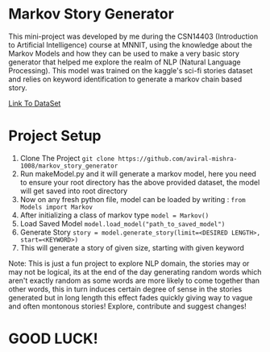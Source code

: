 # Markov Story Generator

This mini-project was developed by me during the CSN14403 (Introduction to Artificial Intelligence) course at MNNIT, using the knowledge about the Markov Models and how they can be used to make a very basic story generator
that helped me explore the realm of NLP (Natural Language Processing). This model was trained on the kaggle's sci-fi stories dataset and relies on keyword identification to generate a markov chain based story. 

[Link To DataSet](https://www.kaggle.com/datasets/jannesklaas/scifi-stories-text-corpus)

# Project Setup
1. Clone The Project
`git clone https://github.com/aviral-mishra-1008/markov_story_generator`
2. Run makeModel.py and it will generate a markov model, here you need to ensure your root directory has the above provided dataset, the model will get saved into root directory
3. Now on any fresh python file, model can be loaded by writing :
`from Models import Markov`
4. After initializing a class of markov type
`model = Markov()`
5. Load Saved Model
`model.load_model("path_to_saved_model")`
6. Generate Story
`story = model.generate_story(limit=<DESIRED LENGTH>, start=<KEYWORD>)`
7. This will generate a story of given size, starting with given keyword

Note: This is just a fun project to explore NLP domain, the stories may or may not be logical, its at the end of the day generating random words which aren't exactly random as some words are more likely to come together than other words, this in turn induces certain degree of sense in the stories generated but in long length this effect fades quickly giving way to vague and often montonous stories!
Explore, contribute and suggest changes!

# GOOD LUCK!
